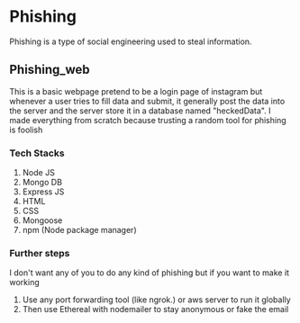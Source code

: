 # Phishing
Phishing is a type of social engineering used to steal information.

## Phishing_web
This is a basic webpage pretend to be a login page of instagram but whenever a user tries to fill data and submit, 
it generally post the data into the server and the server store it in a database named "heckedData".
I made everything from scratch because trusting a random tool for phishing is foolish 

### Tech Stacks
1. Node JS
2. Mongo DB
3. Express JS
4. HTML
5. CSS
6. Mongoose
7. npm (Node package manager)

### Further steps
I don't want any of you to do any kind of phishing but if you want to make it working
1. Use any port forwarding tool (like ngrok.) or aws server to run it globally
2. Then use Ethereal with nodemailer to stay anonymous or fake the email
